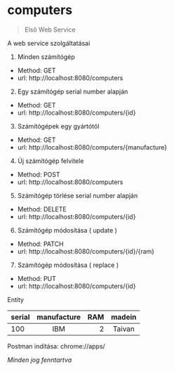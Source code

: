# computers

> Első Web Service

A web service szolgáltatásai

1. Minden számítógép
- Method: GET
- url: http://localhost:8080/computers
2. Egy számítógép serial number alapján
- Method: GET
- url: http://localhost:8080/computers/{id}
3. Számítógépek egy gyártótól
- Method: GET
- url: http://localhost:8080/computers/{manufacture}
4. Új számítógép felvitele
- Method: POST
- url: http://localhost:8080/computers
5. Számítógép törlése serial number alapján
- Method: DELETE
- url: http://localhost:8080/computers/{id}
6. Számítógép módosítása ( update )
- Method: PATCH
- url: http://localhost:8080/computers/{id}/{ram}
7. Számítógép módosítása ( replace )
- Method: PUT
- url: http://localhost:8080/computers/{id}

Entity

| serial | manufacture | RAM | madein |
| :---- | :----: | ----: | :----: |
| 100 | IBM | 2 | Taivan |


Postman indítása: chrome://apps/


*Minden jog fenntartva*